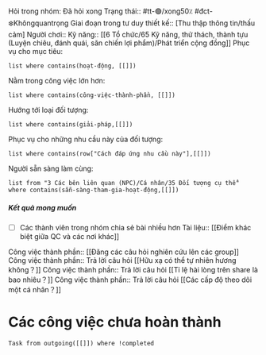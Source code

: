 Hỏi trong nhóm: Đã hỏi xong
Trạng thái:: #tt-🟢/xong50٪
#đct-❄️Khôngquantrọng
Giai đoạn trong tư duy thiết kế:: [Thu thập thông tin/thấu cảm]
Người chơi::
Kỹ năng:: [[6 Tổ chức/65 Kỹ năng, thử thách, thành tựu (Luyện chiêu, đánh quái, săn chiến lợi phẩm)/Phát triển cộng đồng]]
Phục vụ cho mục tiêu:
```dataview
list where contains(hoạt-động, [[]])
```
Nằm trong công việc lớn hơn:
```dataview
list where contains(công-việc-thành-phần, [[]])
```
Hướng tới loại đối tượng:
```dataview
list where contains(giải-pháp,[[]])
```
Phục vụ cho những nhu cầu này của đối tượng:
```dataview
list where contains(row["Cách đáp ứng nhu cầu này"],[[]])
```
Người sẵn sàng làm cùng:
```dataview
list from "3 Các bên liên quan (NPC)/Cá nhân/35 Đối tượng cụ thể" where contains(sẵn-sàng-tham-gia-hoạt-động,[[]])
```

##### Kết quả mong muốn
- [ ] Các thành viên trong nhóm chia sẻ bài nhiều hơn
Tài liệu:: [[Điểm khác biệt giữa QC và các nơi khác]]

Công việc thành phần:: [[Đăng các câu hỏi nghiên cứu lên các group]] 
Công việc thành phần:: Trả lời câu hỏi [[Hữu xạ có thể tự nhiên hương không？]]
Công việc thành phần:: Trả lời câu hỏi [[Tỉ lệ hài lòng trên share là bao nhiêu？]]
Công việc thành phần:: Trả lời câu hỏi [[Các cấp độ theo dõi một cá nhân？]]

# Các công việc chưa hoàn thành
```dataview
Task from outgoing([[]]) where !completed
```

